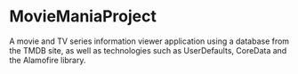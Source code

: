 # MovieManiaProject
A movie and TV series information viewer application using a database from the TMDB site, as well as technologies such as UserDefaults, CoreData and the Alamofire library.
